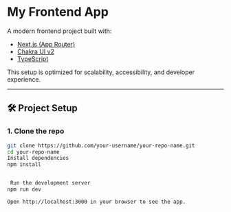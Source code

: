 # My Frontend App

A modern frontend project built with:

- [Next.js (App Router)](https://nextjs.org/docs/app)
- [Chakra UI v2](https://chakra-ui.com/)
- [TypeScript](https://www.typescriptlang.org/)

This setup is optimized for scalability, accessibility, and developer experience.

---

## 🛠️ Project Setup

### 1. Clone the repo

```bash
git clone https://github.com/your-username/your-repo-name.git
cd your-repo-name
Install dependencies
npm install


 Run the development server
npm run dev

Open http://localhost:3000 in your browser to see the app.

